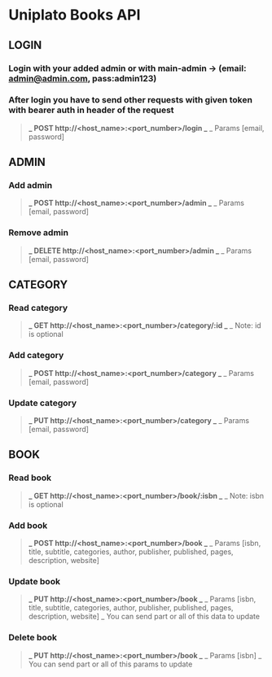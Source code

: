 # Uniplato Books API

## LOGIN

### Login with your added admin or with main-admin -> (email: admin@admin.com, pass:admin123)

### After login you have to send other requests with given token with bearer auth in header of the request

> **_ POST http://<host_name>:<port_number>/login _**
> \_ Params [email, password]

## ADMIN

### Add admin

> **_ POST http://<host_name>:<port_number>/admin _**
> \_ Params [email, password]

### Remove admin

> **_ DELETE http://<host_name>:<port_number>/admin _**
> \_ Params [email, password]

## CATEGORY

### Read category

> **_ GET http://<host_name>:<port_number>/category/:id _**
> \_ Note: id is optional

### Add category

> **_ POST http://<host_name>:<port_number>/category _**
> \_ Params [email, password]

### Update category

> **_ PUT http://<host_name>:<port_number>/category _**
> \_ Params [email, password]

## BOOK

### Read book

> **_ GET http://<host_name>:<port_number>/book/:isbn _**
> \_ Note: isbn is optional

### Add book

> **_ POST http://<host_name>:<port_number>/book _**
> \_ Params [isbn, title, subtitle, categories, author, publisher, published, pages, description, website]

### Update book

> **_ PUT http://<host_name>:<port_number>/book _**
> _ Params [isbn, title, subtitle, categories, author, publisher, published, pages, description, website]
> _ You can send part or all of this data to update

### Delete book

> **_ PUT http://<host_name>:<port_number>/book _**
> _ Params [isbn]
> _ You can send part or all of this params to update
